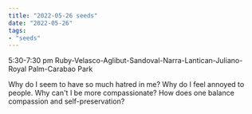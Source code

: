 ```yaml
---
title: "2022-05-26 seeds"
date: "2022-05-26"
tags:
- "seeds"
---
```


5:30-7:30 pm
Ruby-Velasco-Aglibut-Sandoval-Narra-Lantican-Juliano-Royal Palm-Carabao Park

Why do I seem to have so much hatred in me? Why do I feel annoyed to people. Why can't I be more compassionate? How does one balance compassion and self-preservation?